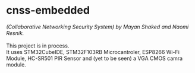 # cnss-embedded 
*(Collaborative Networking Security System) by Mayan Shaked and Naomi Resnik.*
</br>
</br>
This project is in process.
</br>
It uses STM32CubeIDE, STM32F103RB Microcantroler, ESP8266 Wi-Fi Module, HC-SR501 PIR Sensor and (yet to be seen) a VGA CMOS camra module. </br>
